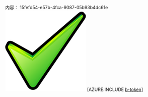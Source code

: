 内容︰ 15fefd54-e57b-4fca-9087-05b93b4dc61e![图像](9dbda179-5848-4741-853a-87daec5ef192.png)
[AZURE.INCLUDE [b-token](f0213978-2699-450c-bbed-14bdea38271c.md)]
